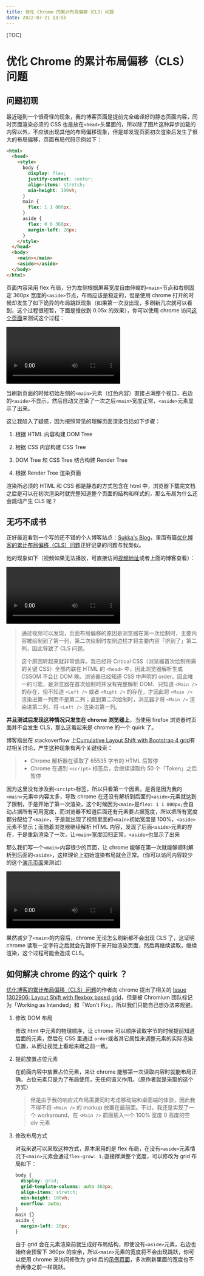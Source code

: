 ```yaml
---
title: 优化 Chrome 的累计布局偏移（CLS）问题
date: 2022-07-21 13:55
---
```


[TOC]

#  优化 Chrome 的累计布局偏移（CLS）问题

## 问题初现

最近碰到一个很奇怪的现象，我的博客页面是提前完全编译好的静态页面内容，同时页面渲染必须的 CSS 也是放在`<head>`头里面的，所以除了图片这种异步加载的内容以外，不应该出现其他的布局偏移现象，但是却发现页面初次渲染后发生了很大的布局偏移，页面布局代码示例如下：

```html
<html>
  <head>
    <style>
      body {
        display: flex;
        justify-content: center;
        align-items: stretch;
        min-height: 100vh;
      }
      main {
        flex: 1 1 800px;
      }
      aside {
        flex: 0 0 360px;
        margin-left: 20px;
      }
    </style>
  </head>
  <body>
    <main></main>
    <aside></aside>
  </body>
</html>
```

页面内容采用 flex 布局，分为左侧根据屏幕宽度自由伸缩的`<main>`节点和右侧固定 360px 宽度的`<aside>`节点，布局应该是稳定的，但是使用 chrome 打开的时候却发生了如下诡异的布局跳跃现象（如果第一次没出现，多刷新几次就可以看到，这个过程很短暂，下面是慢放到 0.05x 的效果），你可以使用 chrome 访问[这个页面](https://kricsleo.com/chrome-cls.html)来测试这个过程：

<video controls>
  <source src="https://kricsleo.com/img/chrome-cls.mp4" type="video/mp4" />
</video>

当刷新页面的时候初始左侧的`<main>`元素（红色内容）直接占满整个视口，右边的`<aside>`不显示，然后自动又渲染了一次之后`<main>`宽度正常，`<aside>`元素显示了出来。

这让我陷入了疑惑，因为按照常见的理解页面渲染包括如下步骤：

1. 根据 HTML 内容构建 DOM Tree

2. 根据 CSS 内容构建 CSS Tree

3. DOM Tree 和 CSS Tree 结合构建 Render Tree

4. 根据 Render Tree 渲染页面

渲染所必须的 HTML 和 CSS 都是静态的方式包含在 html 中，浏览器下载完文档之后是可以在初次渲染时就完整知道整个页面的结构和样式的，那么布局为什么还会跳动产生 CLS 呢？



## 无巧不成书

正好最近看到一个写的还不错的个人博客站点：[Sukka's Blog](https://blog.skk.moe/)，里面有篇[优化博客的累计布局偏移（CLS）问题](https://blog.skk.moe/post/fix-blog-cls/)正好记录的问题与我类似。

他的现象如下（视频如果无法播放，可直接访问[视频地址](https://pic.skk.moe/blog/fix-blog-cls-fid/blog-cls-screen-recorder.webm)或者上面的博客查看）：

<video controls>
  <source src="https://pic.skk.moe/blog/fix-blog-cls-fid/blog-cls-screen-recorder.webm">
</video>

>通过视频可以发现，页面布局偏移的原因是浏览器在第一次绘制时，主要内容被绘制到了第一列，第二次绘制时左侧边栏才将主要内容「挤到了」第二列，因此导致了 CLS 问题。
>
>这个原因听起来就非常诡异。我已经将 Critical CSS（浏览器首次绘制所需的关键 CSS）全部内联在 HTML 的 `<head>` 中，因此浏览器解析生成 CSSOM 不会比 DOM 晚、浏览器已经知道 CSS 中声明的 order。因此唯一的可能，是浏览器在首次绘制时并没有完整解析 DOM、只知道 `<Main />` 的存在、但不知道 `<Left />` 或者 `<Right />` 的存在，才因此将 `<Main />` 渲染进第一列而不是第二列；直到第二次绘制时，浏览器才将 `<Main />` 渲染进第二列、将 `<Left />` 渲染进第一列。

**并且测试后发现这种情况只发生在 chrome 浏览器上**，当使用 firefox 浏览器时页面并不会发生 CLS，那么这看起来是 chrome 的一个 quirk 了。

博客指出在 stackoverflow 上[Cumulative Layout Shift with Bootstrap 4 grid](https://stackoverflow.com/questions/63869348/cumulative-layout-shift-with-bootstrap-4-grid)有过相关讨论，产生这种现象有两个关键线索：

> - Chrome 解析器在读取了 65535 字节的 HTML 后暂停
> - Chrome 在遇到 `<script>` 标签后，会继续读取约 50 个「Token」之后暂停

因为这里没有涉及到`<srcipt>`标签，所以只看第一个因素，是否是因为我的`<main>`元素中内容太多，导致 chrome 在还没有解析到后面的`<aside>`元素就达到了限制，于是开始了第一次渲染，这个时候因为`<main>`是`flex: 1 1 800px;`会自动占据所有可用宽度，而浏览器不知道后面还有元素要占据宽度，所以把所有宽度都分配给了`<main>`，于是就出现了视频里面的`<main>`初始宽度是 100%，`<aside>`元素不显示；而随着浏览器继续解析 HTML 内容，发现了后面`<aside>`元素的存在，于是重新渲染了一次，让`<main>`宽度回归正常，`<aside>`也显示了出来

那么我们写一个`<main>`内容很少的页面，让 chrome 能够在第一次就能够顺利解析到后面的`<aside>`，这样理论上初始渲染布局就会正常。（你可以访问内容较少的这个[演示页面](https://kricsleo.com/chrome-cls-comparision.html)来测试）

<video controls>
  <source src="https://kricsleo.com/img/chrome-cls-comparision.mp4" type="video/mp4" />
</video>

果然减少了`<main>`的内容后，chrome 无论怎么刷新都不会出现 CLS 了，这证明 chrome 读取一定字符之后就会先暂停下来开始渲染页面，然后再继续读取，继续渲染，这个过程可能会造成 CLS。



## 如何解决 chrome 的这个 quirk ？

[优化博客的累计布局偏移（CLS）问题](https://blog.skk.moe/post/fix-blog-cls/)的作者向 chrome 提出了相关的 [Issue 1302906: Layout Shift with flexbox based grid](https://bugs.chromium.org/p/chromium/issues/detail?id=1302906)，但是被 Chromium 团队标记为「Working as Intended」和「Won't Fix」，所以我们只能自己想办法来规避。

1. 修改 DOM 布局

   修改 html 中元素的物理顺序，让 chrome 可以顺序读取字节的时候提前知道后面的元素，然后在 CSS 里通过 `order`或者其它属性来调整元素的实际渲染位置，从而让视觉上看起来跟之前一致。

2. 提前放置占位元素

   在前面内容中放置占位元素，来让 chrome 能够第一次读取内容时就能布局正确，占位元素只是为了布局使用，无任何语义作用。（原作者就是采取的这个方式）

   >
   >但是由于我的响应式布局需要同时考虑移动端和桌面端的体验，因此我不得不将 `<Main />` 的 markup 放置在最前面。不过，我还是实现了一个 workaround，在 `<Main />` 前面插入一个 100% 宽度 0 高度的空 div 元素

3. 修改布局方式

   对我来说可以采取这种方式，原本采用的是 flex 布局，在没有`<aside>`元素情况下`<main>`元素会通过`flex-grow: 1;`直接撑满整个宽度，可以修改为 grid 布局如下：

   ```css
   body {
     display: grid;
     grid-template-columns: auto 360px;
     align-items: stretch;
     min-height: 100vh;
     overflow: auto;
   }
   main {}
   aside {
     margin-left: 20px;
   }
   ```

   由于 grid 会在元素渲染前就生成好布局结构，即使没有`<aside>`元素，右边也始终会预留下 360px 的空余，所以`<main>`元素的宽度将不会出现跳跃，你可以使用 chrome 来访问修改为 grid 后的[示例页面](https://kricsleo.com/chrome-cls-fix.html)，多次刷新里面的宽度也不会再像之前一样跳跃。

